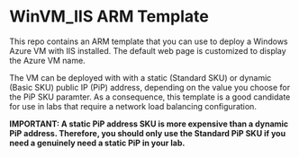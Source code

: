 # WinVM_IIS ARM Template

This repo contains an ARM template that you can use to deploy a Windows Azure VM with IIS installed. 
The default web page is customized to display the Azure VM name.

The VM can be deployed with with a static (Standard SKU) or dynamic (Basic SKU) public IP (PiP) address, depending on the value you choose for the PiP SKU paramter. As a consequence, this template is a good candidate for use in labs that require a network load balancing configuration. 

**IMPORTANT: A static PiP address SKU is more expensive than a dynamic PiP address. Therefore, you should only use the Standard PiP SKU if  you need a genuinely need a static PiP in your lab.**

